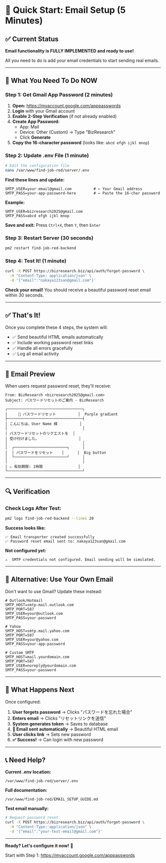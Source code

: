 # 🚀 Quick Start: Email Setup (5 Minutes)

## ✅ Current Status

**Email functionality is FULLY IMPLEMENTED and ready to use!**

All you need to do is add your email credentials to start sending real emails.

---

## 📝 What You Need To Do NOW

### Step 1: Get Gmail App Password (2 minutes)

1. **Open:** https://myaccount.google.com/apppasswords
2. **Login** with your Gmail account
3. **Enable 2-Step Verification** (if not already enabled)
4. **Create App Password:**
   - App: Mail
   - Device: Other (Custom) → Type "BizResearch"
   - Click **Generate**
5. **Copy the 16-character password** (looks like: `abcd efgh ijkl mnop`)

### Step 2: Update .env File (1 minute)

```bash
# Edit the configuration file
nano /var/www/find-job-red/server/.env
```

**Find these lines and update:**
```env
SMTP_USER=your-email@gmail.com          # ← Your Gmail address
SMTP_PASS=your-app-password-here        # ← Paste the 16-char password
```

**Example:**
```env
SMTP_USER=bizresearch2025@gmail.com
SMTP_PASS=abcd efgh ijkl mnop
```

**Save and exit:** Press `Ctrl+X`, then `Y`, then `Enter`

### Step 3: Restart Server (30 seconds)

```bash
pm2 restart find-job-red-backend
```

### Step 4: Test It! (1 minute)

```bash
curl -X POST https://bizresearch.biz/api/auth/forgot-password \
  -H "Content-Type: application/json" \
  -d '{"email":"nakaya123san@gmail.com"}'
```

**Check your email!** You should receive a beautiful password reset email within 30 seconds.

---

## ✅ That's It!

Once you complete these 4 steps, the system will:
- ✅ Send beautiful HTML emails automatically
- ✅ Include working password reset links
- ✅ Handle all errors gracefully
- ✅ Log all email activity

---

## 🎨 Email Preview

When users request password reset, they'll receive:

```
From: BizResearch <bizresearch2025@gmail.com>
Subject: パスワードリセットのご案内 - BizResearch

┌──────────────────────────────────┐
│     🔐 パスワードリセット          │  Purple gradient
├──────────────────────────────────┤
│ こんにちは、User Name 様          │
│                                  │
│ パスワードリセットのリクエストを  │
│ 受け付けました。                  │
│                                  │
│  ┌────────────────────────┐      │
│  │ パスワードをリセット    │      │  Big button
│  └────────────────────────┘      │
│                                  │
│ ⚠️ 有効期限: 1時間                │
└──────────────────────────────────┘
```

---

## 🔍 Verification

### Check Logs After Test:
```bash
pm2 logs find-job-red-backend --lines 20
```

**Success looks like:**
```
✅ Email transporter created successfully
✅ Password reset email sent to: nakaya123san@gmail.com
```

**Not configured yet:**
```
⚠️  SMTP credentials not configured. Email sending will be simulated.
```

---

## 📧 Alternative: Use Your Own Email

Don't want to use Gmail? Update these instead:

```env
# Outlook/Hotmail
SMTP_HOST=smtp-mail.outlook.com
SMTP_PORT=587
SMTP_USER=your@outlook.com
SMTP_PASS=your-password

# Yahoo
SMTP_HOST=smtp.mail.yahoo.com
SMTP_PORT=587
SMTP_USER=your@yahoo.com
SMTP_PASS=your-app-password

# Custom SMTP
SMTP_HOST=mail.yourdomain.com
SMTP_PORT=587
SMTP_USER=noreply@yourdomain.com
SMTP_PASS=your-password
```

---

## 🎉 What Happens Next

Once configured:

1. **User forgets password** → Clicks "パスワードを忘れた場合"
2. **Enters email** → Clicks "リセットリンクを送信"
3. **System generates token** → Saves to database
4. **📧 Email sent automatically** → Beautiful HTML email
5. **User clicks link** → Sets new password
6. **✅ Success!** → Can login with new password

---

## 📞 Need Help?

**Current .env location:**
```
/var/www/find-job-red/server/.env
```

**Full documentation:**
```
/var/www/find-job-red/EMAIL_SETUP_GUIDE.md
```

**Test email manually:**
```bash
# Request password reset
curl -X POST https://bizresearch.biz/api/auth/forgot-password \
  -H "Content-Type: application/json" \
  -d '{"email":"your-test-email@gmail.com"}'
```

---

**Ready? Let's configure it now!** 🚀

Start with Step 1: https://myaccount.google.com/apppasswords


